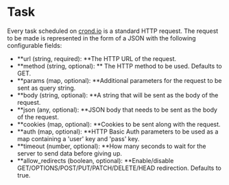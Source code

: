 # Task

Every task scheduled on [crond.io](https://www.crond.io) is a standard HTTP request. The request to be made is represented in the form of a JSON with the following configurable fields:

* **url \(string, required\): **The HTTP URL of the request.
* **method \(string, optional\): ** The HTTP method to be used. Defaults to GET.
* **params \(map, optional\): **Additional parameters for the request to be sent as query string.
* **body \(string, optional\): **A string that will be sent as the body of the request.
* **json \(any, optional\): **JSON body that needs to be sent as the body of the request.
* **cookies \(map, optional\): **Cookies to be sent along with the request.
* **auth \(map, optional\): **HTTP Basic Auth parameters to be used as a map containing a 'user' key and 'pass' key.
* **timeout \(number, optional\): **How many seconds to wait for the server to send data before giving up.
* **allow\_redirects \(boolean, optional\): **Enable/disable GET/OPTIONS/POST/PUT/PATCH/DELETE/HEAD redirection. Defaults to true.



